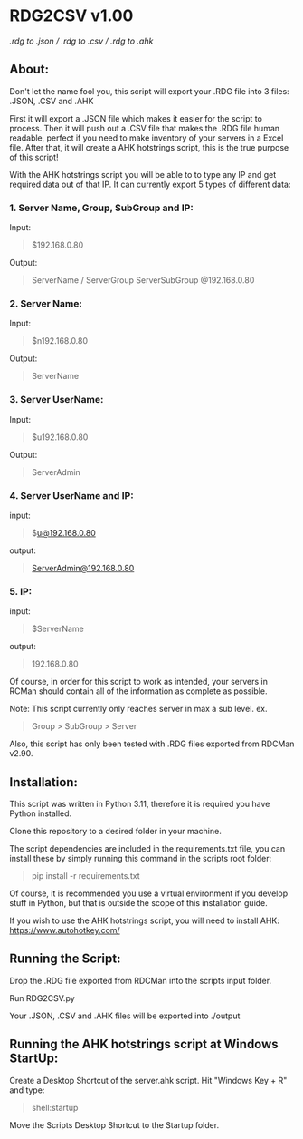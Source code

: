 # RDG2CSV v1.00
*.rdg to .json / .rdg to .csv / .rdg to .ahk*

## About:

Don't let the name fool you, this script will export your .RDG file into 3 files: .JSON, .CSV and .AHK

First it will export a .JSON file which makes it easier for the script to process. Then it will push out a .CSV file that makes the .RDG file human readable, perfect if you need to make inventory of your servers in a Excel file. After that, it will create a AHK hotstrings script, this is the true purpose of this script!

With the AHK hotstrings script you will be able to to type any IP and get required data out of that IP. It can currently export 5 types of different data:

### 1. Server Name, Group, SubGroup and IP:
Input:
> $192.168.0.80
 
Output:
> ServerName / ServerGroup ServerSubGroup @192.168.0.80

### 2. Server Name:
Input:
> $n192.168.0.80
 
Output:
> ServerName

### 3. Server UserName:
Input:
> $u192.168.0.80

Output:
> ServerAdmin

### 4. Server UserName and IP:
input:
> $u@192.168.0.80

output:
> ServerAdmin@192.168.0.80

### 5. IP:
input:
> $ServerName

output:
> 192.168.0.80

Of course, in order for this script to work as intended, your servers in RCMan should contain all of the information as complete as possible.

Note: This script currently only reaches server in max a sub level. ex.
> Group > SubGroup > Server

Also, this script has only been tested with .RDG files exported from RDCMan v2.90.

## Installation:

This script was written in Python 3.11, therefore it is required you have Python installed.

Clone this repository to a desired folder in your machine.

The script dependencies are included in the requirements.txt file, you can install these by simply running this command in the scripts root folder:
> pip install -r requirements.txt

Of course, it is recommended you use a virtual environment if you develop stuff in Python, but that is outside the scope of this installation guide.

If you wish to use the AHK hotstrings script, you will need to install AHK: https://www.autohotkey.com/

## Running the Script:

Drop the .RDG file exported from RDCMan into the scripts input folder.

Run RDG2CSV.py

Your .JSON, .CSV and .AHK files will be exported into ./output

## Running the AHK hotstrings script at Windows StartUp:

Create a Desktop Shortcut of the server.ahk script. Hit "Windows Key + R" and type:
>shell:startup

Move the Scripts Desktop Shortcut to the Startup folder.